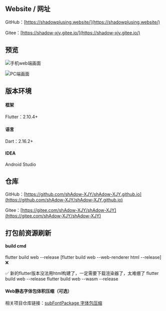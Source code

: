 ## Website / 网址

GitHub：[https://shadowplusing.website/](https://shadowplusing.website/)

Gitee：[https://shadow-xjy.gitee.io/](https://shadow-xjy.gitee.io/)

## 预览

![手机web端画面](https://img-blog.csdnimg.cn/3a7af8b41d86473194b0ca53cc0e5f6c.jpeg#pic_center)

![PC端画面](https://img-blog.csdnimg.cn/b93090d4a9684d7dbedb54496f76bf67.png#pic_center)

## 版本环境

#### 框架

Flutter：2.10.4+

#### 语言

Dart：2.16.2+

#### IDEA

Android Studio

## 仓库

GitHub：[https://github.com/shAdow-XJY/shAdow-XJY.github.io](https://github.com/shAdow-XJY/shAdow-XJY.github.io)

Gitee：[https://gitee.com/shAdow-XJY/shAdow-XJY](https://gitee.com/shAdow-XJY/shAdow-XJY)

## 打包前资源刷新

#### build cmd

flutter build web --release
[flutter build web --web-renderer html --release] ❌

✅ 新的flutter版本没法用html构建了，一定需要下载渲染器了，太难绷了
flutter build web --release
flutter build web --wasm --release

#### Web静态字体包体积压缩（可选）

相关项目仓库链接：[subFontPackage 字体包压缩](https://github.com/shAdow-XJY/subFontPackage)
